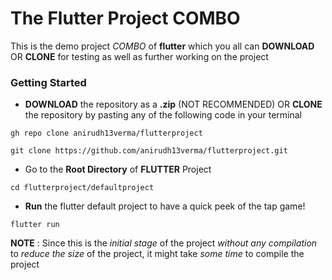 # The Flutter Project COMBO

This is the demo project *COMBO* of **flutter** which you all can **DOWNLOAD** OR **CLONE** for testing as well as further working on the project

### Getting Started

- **DOWNLOAD** the repository as a **.zip** (NOT RECOMMENDED) OR **CLONE** the repository by pasting any of the following code in your terminal

```
gh repo clone anirudh13verma/flutterproject
```
```
git clone https://github.com/anirudh13verma/flutterproject.git
```

- Go to the **Root Directory** of **FLUTTER** Project

```
cd flutterproject/defaultproject
```

- **Run** the flutter default project to have a quick peek of the tap game!

```
flutter run
```

**NOTE** : Since this is the *initial stage* of the project *without any compilation* to *reduce the size* of the project, it might take *some time* to compile the project